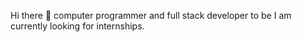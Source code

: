 Hi there 👋
computer programmer and full stack developer to be
I am currently looking for internships.

<!--
**arun6665/arun6665** is a ✨ _special_ ✨ repository because its `README.md` (this file) appears on your GitHub profile.

Here are some ideas to get you started:

- 🔭 I’m currently working on (not working studying)
- 🌱 I’m currently learning ...(react and laravel)
- 👯 I’m looking to collaborate on ...
- 🤔 I’m looking for help with ...
- 💬 Ask me about ...
###📫 How to reach me: ...(arunroy.com.np)
- 😄 Pronouns: ...
- ⚡ Fun fact: ...
-->
